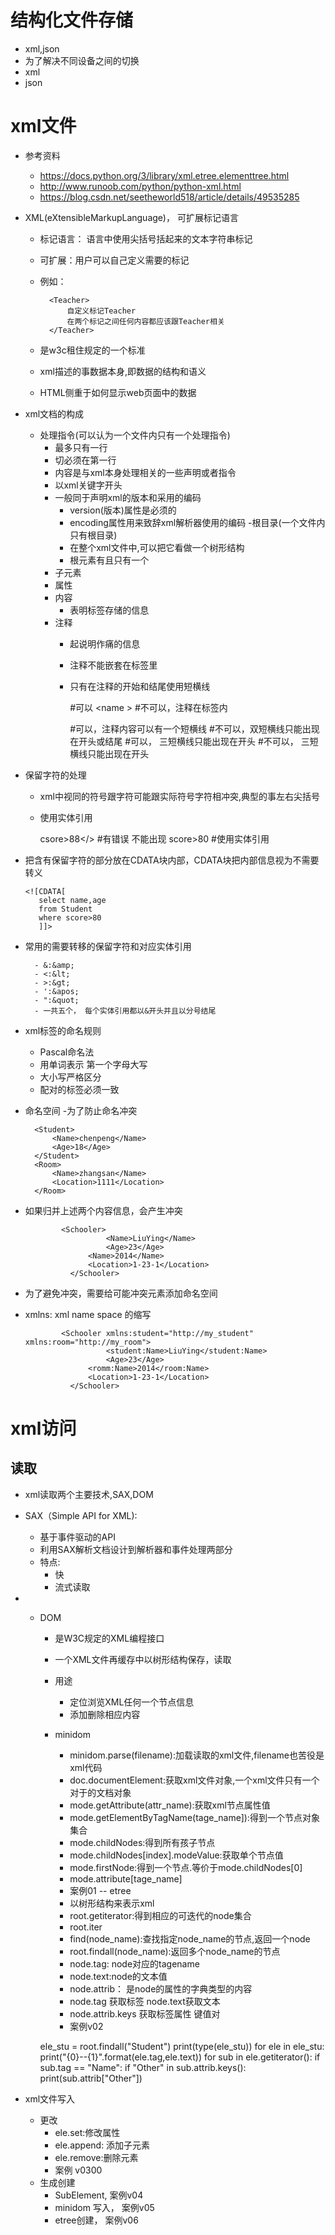 # 结构化文件存储
- xml,json
- 为了解决不同设备之间的切换
- xml
- json
# xml文件
- 参考资料
    - https://docs.python.org/3/library/xml.etree.elementtree.html
    - http://www.runoob.com/python/python-xml.html
    - https://blog.csdn.net/seetheworld518/article/details/49535285

- XML(eXtensibleMarkupLanguage)， 可扩展标记语言
    - 标记语言： 语言中使用尖括号括起来的文本字符串标记
    - 可扩展：用户可以自己定义需要的标记
    - 例如：
            
            <Teacher> 
                自定义标记Teacher
                在两个标记之间任何内容都应该跟Teacher相关
            </Teacher>
            
    - 是w3c租住规定的一个标准
    - xml描述的事数据本身,即数据的结构和语义
    - HTML侧重于如何显示web页面中的数据
- xml文档的构成
    - 处理指令(可以认为一个文件内只有一个处理指令)
        - 最多只有一行
        - 切必须在第一行
        - 内容是与xml本身处理相关的一些声明或者指令
        - 以xml关键字开头
        - 一般同于声明xml的版本和采用的编码
            - version(版本)属性是必须的
            - encoding属性用来致辞xml解析器使用的编码
        -根目录(一个文件内只有根目录)
            - 在整个xml文件中,可以把它看做一个树形结构
            - 根元素有且只有一个
        - 子元素
        - 属性
        - 内容
            - 表明标签存储的信息
        - 注释
            - 起说明作痛的信息
            - 注释不能嵌套在标签里
            - 只有在注释的开始和结尾使用短横线
            
            
                <name> <!-- wangdapeng -->   </name> #可以
                <name <!-- wangdapeng -->>   </name> #不可以，注释在标签内
                
                <!--my-name-by-wang--> #可以，注释内容可以有一个短横线
                <!--my--name--by--wang-->#不可以，双短横线只能出现在开头或结尾
                
                <!---my-name--> #可以， 三短横线只能出现在开头
                <!---my-name---> #不可以， 三短横线只能出现在开头
                
 
- 保留字符的处理
    - xml中视同的符号跟字符可能跟实际符号字符相冲突,典型的事左右尖括号
    - 使用实体引用    
    
    
        <score>csore>88</> #有错误 不能出现
        <score> score&gt;80</score> #使用实体引用
         
- 把含有保留字符的部分放在CDATA块内部，CDATA块把内部信息视为不需要转义
                  
      
      <![CDATA[
         select name,age
         from Student
         where score>80
         ]]>
- 常用的需要转移的保留字符和对应实体引用
    
    
        - &:&amp;
        - <:&lt;
        - >:&gt;
        - ':&apos;
        - ":&quot;
        - 一共五个， 每个实体引用都以&开头并且以分号结尾
 
- xml标签的命名规则
    - Pascal命名法
    - 用单词表示 第一个字母大写
    - 大小写严格区分
    - 配对的标签必须一致
    
- 命名空间
    -为了防止命名冲突
    
    
        <Student>
            <Name>chenpeng</Name>
            <Age>18</Age>
        </Student>
        <Room>
            <Name>zhangsan</Name>
            <Location>1111</Location>
        </Room>
- 如果归并上述两个内容信息，会产生冲突
    
              
              <Schooler>
                        <Name>LiuYing</Name>
                        <Age>23</Age>
                    <Name>2014</Name>
                    <Location>1-23-1</Location>
                </Schooler>
                      
- 为了避免冲突，需要给可能冲突元素添加命名空间
- xmlns: xml name space 的缩写
    
    
              <Schooler xmlns:student="http://my_student" xmlns:room="http://my_room">
                        <student:Name>LiuYing</student:Name>
                        <Age>23</Age>
                    <romm:Name>2014</room:Name>
                    <Location>1-23-1</Location>
                </Schooler>      

# xml访问

## 读取
- xml读取两个主要技术,SAX,DOM
- SAX（Simple API for XML):
    - 基于事件驱动的API
    - 利用SAX解析文档设计到解析器和事件处理两部分
    - 特点:
        - 快
        - 流式读取
        
- - DOM
    - 是W3C规定的XML编程接口
    - 一个XML文件再缓存中以树形结构保存，读取
    - 用途
        - 定位浏览XML任何一个节点信息
        - 添加删除相应内容
        
    - minidom
        - minidom.parse(filename):加载读取的xml文件,filename也苦役是xml代码
        - doc.documentElement:获取xml文件对象,一个xml文件只有一个对于的文档对象
        - mode.getAttribute(attr_name):获取xml节点属性值
        - mode.getElementByTagName(tage_name]):得到一个节点对象集合
        - mode.childNodes:得到所有孩子节点
        - mode.childNodes[index].modeValue:获取单个节点值
        - mode.firstNode:得到一个节点.等价于mode.childNodes[0]
        - mode.attribute[tage_name]
        - 案例01
    -- etree 
        - 以树形结构来表示xml
        - root.getiterator:得到相应的可迭代的node集合
        - root.iter
        - find(node_name):查找指定node_name的节点,返回一个node
        - root.findall(node_name):返回多个node_name的节点
        - node.tag: node对应的tagename
        - node.text:node的文本值
        - node.attrib： 是node的属性的字典类型的内容
        - node.tag 获取标签 node.text获取文本
        - node.attrib.keys 获取标签属性 键值对
        - 案例v02
        

    ele_stu = root.findall("Student")
    print(type(ele_stu))
    for ele in ele_stu:
        print("{0}--{1}".format(ele.tag,ele.text))
        for sub in ele.getiterator():
            if sub.tag == "Name":
                if "Other" in sub.attrib.keys():
                    print(sub.attrib["Other"])
                    
                    
- xml文件写入
    - 更改
        - ele.set:修改属性
        - ele.append: 添加子元素
        - ele.remove:删除元素
        - 案例 v0300
    - 生成创建
        - SubElement, 案例v04
        - minidom 写入， 案例v05
        - etree创建， 案例v06
